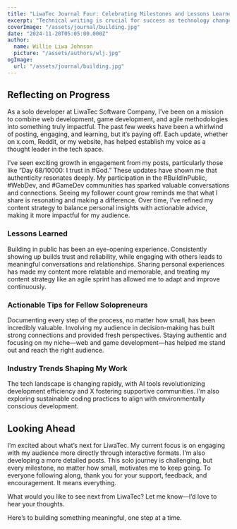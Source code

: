```yaml
---
title: "LiwaTec Journal Four: Celebrating Milestones and Lessons Learned"
excerpt: "Technical writing is crucial for success as technology changes rapidly."
coverImage: "/assets/journal/building.jpg"
date: "2024-11-20T05:05:00.000Z"
author:
  name: Willie Liwa Johnson
  picture: "/assets/authors/wlj.jpg"
ogImage:
  url: "/assets/journal/building.jpg"
---
```


## Reflecting on Progress

As a solo developer at LiwaTec Software Company, I’ve been on a mission to combine web development, game development, and agile methodologies into something truly impactful. The past few weeks have been a whirlwind of posting, engaging, and learning, but it’s paying off. Each update, whether on x.com, Reddit, or my website, has helped establish my voice as a thought leader in the tech space.

I’ve seen exciting growth in engagement from my posts, particularly those like “Day 68/10000: I trust in #God.” These updates have shown me that authenticity resonates deeply. My participation in the #BuildInPublic, #WebDev, and #GameDev communities has sparked valuable conversations and connections. Seeing my follower count grow reminds me that what I share is resonating and making a difference. Over time, I’ve refined my content strategy to balance personal insights with actionable advice, making it more impactful for my audience.

### Lessons Learned

Building in public has been an eye-opening experience. Consistently showing up builds trust and reliability, while engaging with others leads to meaningful conversations and relationships. Sharing personal experiences has made my content more relatable and memorable, and treating my content strategy like an agile sprint has allowed me to adapt and improve continuously.

### Actionable Tips for Fellow Solopreneurs

Documenting every step of the process, no matter how small, has been incredibly valuable. Involving my audience in decision-making has built strong connections and provided fresh perspectives. Staying authentic and focusing on my niche—web and game development—has helped me stand out and reach the right audience.

### Industry Trends Shaping My Work

The tech landscape is changing rapidly, with AI tools revolutionizing development efficiency and X fostering supportive communities. I’m also exploring sustainable coding practices to align with environmentally conscious development.

## Looking Ahead

I’m excited about what’s next for LiwaTec. My current focus is on engaging with my audience more directly through interactive formats. I’m also developing a more detailed posts. This solo journey is challenging, but every milestone, no matter how small, motivates me to keep going. To everyone following along, thank you for your support, feedback, and encouragement. It means everything.

What would you like to see next from LiwaTec? Let me know—I’d love to hear your thoughts.

Here’s to building something meaningful, one step at a time.
